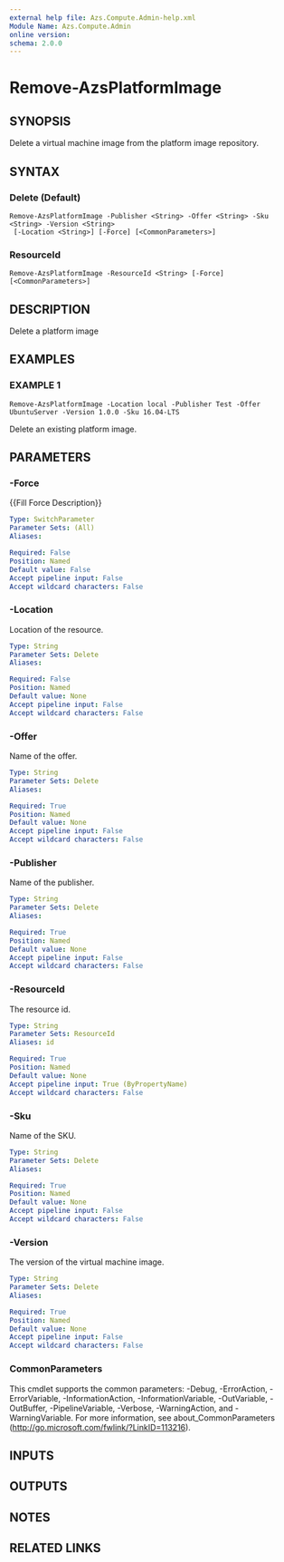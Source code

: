 ```yaml
---
external help file: Azs.Compute.Admin-help.xml
Module Name: Azs.Compute.Admin
online version: 
schema: 2.0.0
---
```


# Remove-AzsPlatformImage

## SYNOPSIS
Delete a virtual machine image from the platform image repository.

## SYNTAX

### Delete (Default)
```
Remove-AzsPlatformImage -Publisher <String> -Offer <String> -Sku <String> -Version <String>
 [-Location <String>] [-Force] [<CommonParameters>]
```

### ResourceId
```
Remove-AzsPlatformImage -ResourceId <String> [-Force] [<CommonParameters>]
```

## DESCRIPTION
Delete a platform image

## EXAMPLES

### EXAMPLE 1
```
Remove-AzsPlatformImage -Location local -Publisher Test -Offer UbuntuServer -Version 1.0.0 -Sku 16.04-LTS
```

Delete an existing platform image.

## PARAMETERS

### -Force
{{Fill Force Description}}

```yaml
Type: SwitchParameter
Parameter Sets: (All)
Aliases: 

Required: False
Position: Named
Default value: False
Accept pipeline input: False
Accept wildcard characters: False
```

### -Location
Location of the resource.

```yaml
Type: String
Parameter Sets: Delete
Aliases: 

Required: False
Position: Named
Default value: None
Accept pipeline input: False
Accept wildcard characters: False
```

### -Offer
Name of the offer.

```yaml
Type: String
Parameter Sets: Delete
Aliases: 

Required: True
Position: Named
Default value: None
Accept pipeline input: False
Accept wildcard characters: False
```

### -Publisher
Name of the publisher.

```yaml
Type: String
Parameter Sets: Delete
Aliases: 

Required: True
Position: Named
Default value: None
Accept pipeline input: False
Accept wildcard characters: False
```

### -ResourceId
The resource id.

```yaml
Type: String
Parameter Sets: ResourceId
Aliases: id

Required: True
Position: Named
Default value: None
Accept pipeline input: True (ByPropertyName)
Accept wildcard characters: False
```

### -Sku
Name of the SKU.

```yaml
Type: String
Parameter Sets: Delete
Aliases: 

Required: True
Position: Named
Default value: None
Accept pipeline input: False
Accept wildcard characters: False
```

### -Version
The version of the virtual machine image.

```yaml
Type: String
Parameter Sets: Delete
Aliases: 

Required: True
Position: Named
Default value: None
Accept pipeline input: False
Accept wildcard characters: False
```

### CommonParameters
This cmdlet supports the common parameters: -Debug, -ErrorAction, -ErrorVariable, -InformationAction, -InformationVariable, -OutVariable, -OutBuffer, -PipelineVariable, -Verbose, -WarningAction, and -WarningVariable. For more information, see about_CommonParameters (http://go.microsoft.com/fwlink/?LinkID=113216).

## INPUTS

## OUTPUTS

## NOTES

## RELATED LINKS

